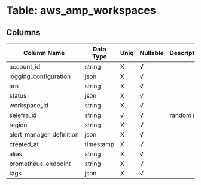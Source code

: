 # Table: aws_amp_workspaces

## Columns 

|  Column Name   |  Data Type  | Uniq | Nullable | Description | 
|  ----  | ----  | ----  | ----  | ---- | 
| account_id | string | X | √ |  | 
| logging_configuration | json | X | √ |  | 
| arn | string | X | √ |  | 
| status | json | X | √ |  | 
| workspace_id | string | X | √ |  | 
| selefra_id | string | √ | √ | random id | 
| region | string | X | √ |  | 
| alert_manager_definition | json | X | √ |  | 
| created_at | timestamp | X | √ |  | 
| alias | string | X | √ |  | 
| prometheus_endpoint | string | X | √ |  | 
| tags | json | X | √ |  | 


